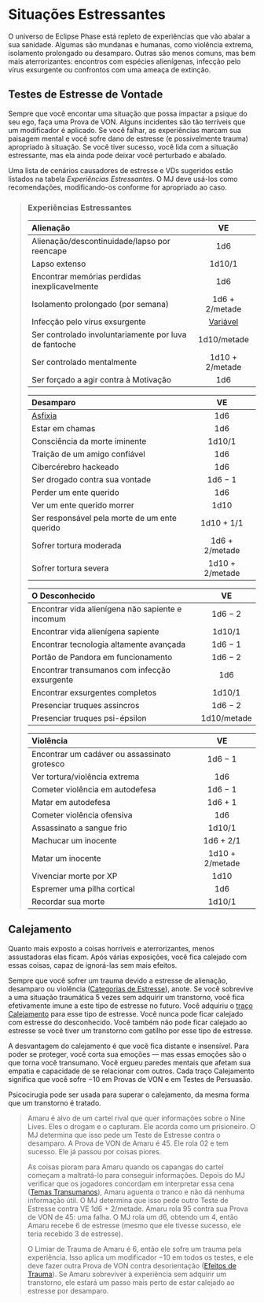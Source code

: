 # Situações Estressantes

O universo de Eclipse Phase está repleto de experiências que vão abalar a sua sanidade. Algumas são mundanas e humanas, como violência extrema, isolamento prolongado ou desamparo. Outras são menos comuns, mas bem mais aterrorizantes: encontros com espécies alienígenas, infecção pelo vírus exsurgente ou confrontos com uma ameaça de extinção.

## Testes de Estresse de Vontade

Sempre que você encontar uma situação que possa impactar a psique do seu ego, faça uma Prova de VON. Alguns incidentes são tão terríveis que um modificador é aplicado. Se você falhar, as experiências marcam sua paisagem mental e você sofre dano de estresse (e possivelmente trauma) apropriado à situação. Se você tiver sucesso, você lida com a situação estressante, mas ela ainda pode deixar você perturbado e abalado.

Uma lista de cenários causadores de estresse e VDs sugeridos estão listados na tabela _Experiências Estressantes_. O MJ deve usá-los como recomendações, modificando-os conforme for apropriado ao caso.

<blockquote class="table">

### Experiências Estressantes

| Alienação                                             |                    VE                     |
|:----------------------------------------------------- |:-----------------------------------------:|
| Alienação/descontinuidade/lapso por reencape          |                    1d6                    |
| Lapso extenso                                         |                  1d10/1                   |
| Encontrar memórias perdidas inexplicavelmente         |                    1d6                    |
| Isolamento prolongado (por semana)                    |              1d6 + 2/metade               |
| Infecção pelo vírus exsurgente                        | [Variável](../18/13-exsurgent-strains.md) |
| Ser controlado involuntariamente por luva de fantoche |                1d10/metade                |
| Ser controlado mentalmente                            |              1d10 + 2/metade              |
| Ser forçado a agir contra à Motivação                 |                    1d6                    |

| Desamparo                                                 |       VE        |
|:--------------------------------------------------------- |:---------------:|
| [Asfixia](../12/28-environmental-factors.md#asphyxiation) |       1d6       |
| Estar em chamas                                           |       1d6       |
| Consciência da morte iminente                             |     1d10/1      |
| Traição de um amigo confiável                             |       1d6       |
| Cibercérebro hackeado                                     |       1d6       |
| Ser drogado contra sua vontade                            |     1d6 − 1     |
| Perder um ente querido                                    |       1d6       |
| Ver um ente querido morrer                                |      1d10       |
| Ser responsável pela morte de um ente querido             |   1d10 + 1/1    |
| Sofrer tortura moderada                                   | 1d6 + 2/metade  |
| Sofrer tortura severa                                     | 1d10 + 2/metade |

| O Desconhecido                                   |     VE      |
|:------------------------------------------------ |:-----------:|
| Encontrar vida alienígena não sapiente e incomum |   1d6 − 2   |
| Encontrar vida alienígena sapiente               |   1d10/1    |
| Encontrar tecnologia altamente avançada          |   1d6 − 1   |
| Portão de Pandora em funcionamento               |   1d6 − 2   |
| Encontrar transumanos com infecção exsurgente    |     1d6     |
| Encontrar exsurgentes completos                  |   1d10/1    |
| Presenciar truques assincros                     |   1d6 − 2   |
| Presenciar truques psi-épsilon                   | 1d10/metade |

| Violência                                    |       VE        |
|:-------------------------------------------- |:---------------:|
| Encontrar um cadáver ou assassinato grotesco |     1d6 − 1     |
| Ver tortura/violência extrema                |       1d6       |
| Cometer violência em autodefesa              |     1d6 − 1     |
| Matar em autodefesa                          |     1d6 + 1     |
| Cometer violência ofensiva                   |       1d6       |
| Assassinato a sangue frio                    |     1d10/1      |
| Machucar um inocente                         |    1d6 + 2/1    |
| Matar um inocente                            | 1d10 + 2/metade |
| Vivenciar morte por XP                       |      1d10       |
| Espremer uma pilha cortical                  |       1d6       |
| Recordar sua morte                           |     1d10/1      |

</blockquote>

## Calejamento

Quanto mais exposto a coisas horríveis e aterrorizantes, menos assustadoras elas ficam. Após várias exposições, você fica calejado com essas coisas, capaz de ignorá-las sem mais efeitos.

Sempre que você sofrer um trauma devido a estresse de alienação, desamparo ou violência ([Categorias de Estresse](../12/18-mental-health.md#stress-categories)), anote. Se você sobrevive a uma situação traumática 5 vezes sem adquirir um transtorno, você fica efetivamente imune a este tipo de estresse no futuro. Você adquiriu o [traço Calejamento](../04/28-traits.md#hardening) para esse tipo de estresse. Você nunca pode ficar calejado com estresse do desconhecido. Você também não pode ficar calejado ao estresse se você tiver um transtorno com gatilho por esse tipo de estresse.

A desvantagem do calejamento é que você fica distante e insensível. Para poder se proteger, você corta sua emoções — mas essas emoções são o que torna você transumano. Você ergueu paredes mentais que afetam sua empatia e capacidade de se relacionar com outros. Cada traço Calejamento significa que você sofre −10 em Provas de VON e em Testes de Persuasão.

Psicocirugia pode ser usada para superar o calejamento, da mesma forma que um transtorno é tratado.

<blockquote>

Amaru é alvo de um cartel rival que quer informações sobre o Nine Lives. Eles o drogam e o capturam. Ele acorda como um prisioneiro. O MJ determina que isso pede um Teste de Estresse contra o desamparo. A Prova de VON de Amaru é 45. Ele rola 02 e tem sucesso. Ele já passou por coisas piores.

As coisas pioram para Amaru quando os capangas do cartel começam a maltratá-lo para conseguir informações. Depois do MJ verificar que os jogadores concordam em interpretar essa cena ([Temas Transumanos](../17/07-transhuman-themes.md)), Amaru aguenta o tranco e não dá nenhuma informação útil. O MJ determina que isso pede outro Teste de Estresse contra VE 1d6 + 2/metade. Amaru rola 95 contra sua Prova de VON de 45: uma falha. O MJ rola um d6, obtendo um 4, então Amaru recebe 6 de estresse (mesmo que ele tivesse sucesso, ele teria recebido 3 de estresse).

O Limiar de Trauma de Amaru é 6, então ele sofre um trauma pela experiência. Isso aplica um modificador −10 em todos os testes, e ele deve fazer outra Prova de VON contra desorientação ([Efeitos de Trauma](../12/18-mental-health.md#trauma-effects)). Se Amaru sobreviver à experiência sem adquirir um transtorno, ele estará um passo mais perto de estar calejado ao estresse por desamparo.

</blockquote>
